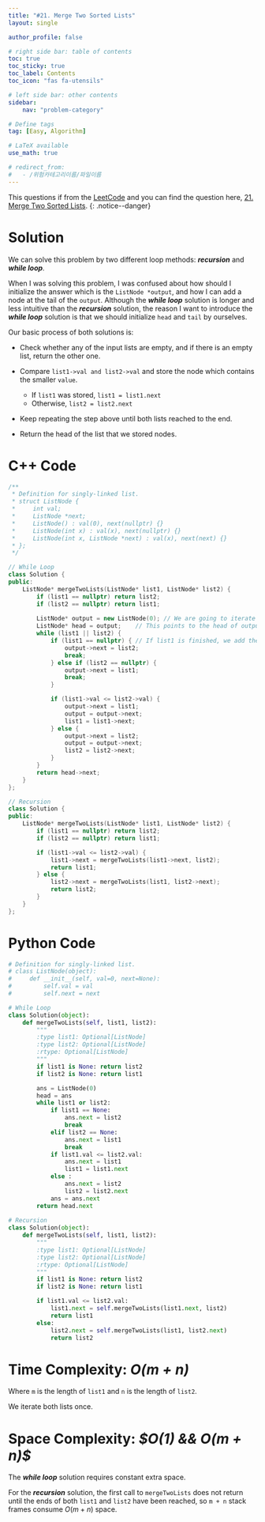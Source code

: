 ```yaml
---
title: "#21. Merge Two Sorted Lists"
layout: single

author_profile: false

# right side bar: table of contents
toc: true
toc_sticky: true
toc_label: Contents
toc_icon: "fas fa-utensils"

# left side bar: other contents
sidebar:
    nav: "problem-category"

# Define tags
tag: [Easy, Algorithm]

# LaTeX available
use_math: true

# redirect_from:
#   - /위험카테고리이름/파일이름
---
```


This questions if from the [LeetCode](https://leetcode.com) and you can find the question here, [21. Merge Two Sorted Lists](https://leetcode.com/problems/merge-two-sorted-lists/).
{: .notice--danger}

# Solution
We can solve this problem by two different loop methods: ***recursion*** and ***while loop***.

When I was solving this problem, I was confused about how should I initialize the answer which is the `ListNode *output`, and how I can add a node at the tail of the `output`. Although the ***while loop*** solution is longer and less intuitive than the ***recursion*** solution, the reason I want to introduce the ***while loop*** solution is that we should initialize `head` and `tail` by ourselves.

Our basic process of both solutions is:

+ Check whether any of the input lists are empty, and if there is an empty list, return the other one.

+ Compare `list1->val and list2->val` and store the node which contains the smaller `value`.
  + If `list1` was stored,  `list1 = list1.next`
  + Otherwise, `list2 = list2.next`
+ Keep repeating the step above until both lists reached to the end.
+ Return the head of the list that we stored nodes.

# C++ Code
```c++
/**
 * Definition for singly-linked list.
 * struct ListNode {
 *     int val;
 *     ListNode *next;
 *     ListNode() : val(0), next(nullptr) {}
 *     ListNode(int x) : val(x), next(nullptr) {}
 *     ListNode(int x, ListNode *next) : val(x), next(next) {}
 * };
 */

// While Loop
class Solution {
public:
    ListNode* mergeTwoLists(ListNode* list1, ListNode* list2) {
        if (list1 == nullptr) return list2;
        if (list2 == nullptr) return list1;
        
        ListNode* output = new ListNode(0);	// We are going to iterate output to add every new node
        ListNode* head = output;	// This points to the head of output
        while (list1 || list2) {
            if (list1 == nullptr) {	// If list1 is finished, we add the entire uncompared part of list2 to the end of output
                output->next = list2;
                break;
            } else if (list2 == nullptr) {
                output->next = list1;
                break;
            }

            if (list1->val <= list2->val) {
                output->next = list1;
                output = output->next;
                list1 = list1->next;
            } else {
                output->next = list2;
                output = output->next;
                list2 = list2->next;
            }
        }
        return head->next;
    }
};

// Recursion
class Solution {
public:
    ListNode* mergeTwoLists(ListNode* list1, ListNode* list2) {
        if (list1 == nullptr) return list2;
        if (list2 == nullptr) return list1;

        if (list1->val <= list2->val) {
            list1->next = mergeTwoLists(list1->next, list2);
            return list1;
        } else {
            list2->next = mergeTwoLists(list1, list2->next);
            return list2;
        }
    }
};
```

# Python Code
~~~python
# Definition for singly-linked list.
# class ListNode(object):
#     def __init__(self, val=0, next=None):
#         self.val = val
#         self.next = next

# While Loop
class Solution(object):
    def mergeTwoLists(self, list1, list2):
        """
        :type list1: Optional[ListNode]
        :type list2: Optional[ListNode]
        :rtype: Optional[ListNode]
        """
        if list1 is None: return list2
        if list2 is None: return list1

        ans = ListNode(0)
        head = ans
        while list1 or list2:
            if list1 == None:
                ans.next = list2
                break
            elif list2 == None:
                ans.next = list1
                break
            if list1.val <= list2.val:
                ans.next = list1
                list1 = list1.next
            else :
                ans.next = list2
                list2 = list2.next
            ans = ans.next
        return head.next
    
# Recursion
class Solution(object):
    def mergeTwoLists(self, list1, list2):
        """
        :type list1: Optional[ListNode]
        :type list2: Optional[ListNode]
        :rtype: Optional[ListNode]
        """
        if list1 is None: return list2
        if list2 is None: return list1

        if list1.val <= list2.val:
            list1.next = self.mergeTwoLists(list1.next, list2)
            return list1
        else:
            list2.next = self.mergeTwoLists(list1, list2.next)
            return list2
~~~

# Time Complexity: *$O(m + n)$*
Where `m` is the length of `list1` and `n` is the length of `list2`.

We iterate both lists once.

# Space Complexity: *$O(1) && O(m + n)$*
The ***while loop*** solution requires constant extra space.

For the ***recursion*** solution, the first call to `mergeTwoLists` does not return until the ends of both `list1` and `list2` have been reached, so `m + n` stack frames consume $O(m + n)$ space.
